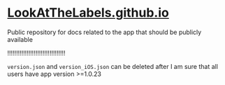 # [LookAtTheLabels.github.io](https://lookatthelabels.github.io/)

Public repository for docs related to the app that should be publicly available

!!!!!!!!!!!!!!!!!!!!!!!!!!!!!!!!!

`version.json` and `version_iOS.json` can be deleted after I am sure that all users have app version >=1.0.23
